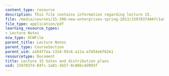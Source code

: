 ```yaml
---
content_type: resource
description: This file contains information regarding lecture 15.
file: /media/courses/15-390-new-enterprises-spring-2013/1597037484fc1a813b578c88bc4d993f_MIT15_390S13_lec15.pdf
file_type: application/pdf
learning_resource_types:
- Lecture Notes
ocw_type: OCWFile
parent_title: Lecture Notes
parent_type: CourseSection
parent_uid: a164f7aa-1324-93c6-a11a-a7d54e6f62e1
resourcetype: Document
title: Lecture 15 Sales and distribution plans
uid: 15970374-84fc-1a81-3b57-8c88bc4d993f
---
```

